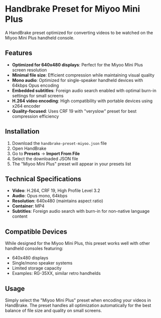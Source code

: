 # Handbrake Preset for Miyoo Mini Plus

A HandBrake preset optimized for converting videos to be watched on the Miyoo Mini Plus handheld console.

## Features

- **Optimized for 640x480 displays**: Perfect for the Miyoo Mini Plus screen resolution
- **Minimal file size**: Efficient compression while maintaining visual quality
- **Mono audio**: Optimized for single-speaker handheld devices with 64kbps Opus encoding
- **Embedded subtitles**: Foreign audio search enabled with optimal burn-in settings for small screens
- **H.264 video encoding**: High compatibility with portable devices using x264 encoder
- **Quality-focused**: Uses CRF 19 with "veryslow" preset for best compression efficiency

## Installation

1. Download the `handbrake-preset-miyoo.json` file
2. Open HandBrake
3. Go to **Presets** → **Import From File**
4. Select the downloaded JSON file
5. The "Miyoo Mini Plus" preset will appear in your presets list

## Technical Specifications

- **Video**: H.264, CRF 19, High Profile Level 3.2
- **Audio**: Opus mono, 64kbps
- **Resolution**: 640x480 (maintains aspect ratio)
- **Container**: MP4
- **Subtitles**: Foreign audio search with burn-in for non-native language content

## Compatible Devices

While designed for the Miyoo Mini Plus, this preset works well with other handheld consoles featuring:
- 640x480 displays
- Single/mono speaker systems
- Limited storage capacity
- Examples: RG-35XX, similar retro handhelds

## Usage

Simply select the "Miyoo Mini Plus" preset when encoding your videos in HandBrake. The preset handles all optimization automatically for the best balance of file size and quality on small screens.